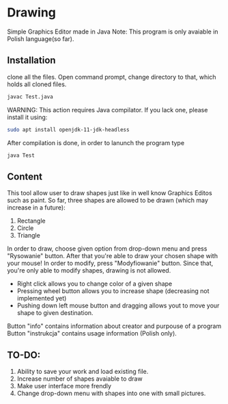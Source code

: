 # Drawing
Simple Graphics Editor made in Java
Note: This program is only avaiable in Polish language(so far).
## Installation
clone all the files. Open command prompt, change directory to that, which holds all cloned files.
```bash
javac Test.java
```
WARNING: This action requires Java compilator. If you lack one, please install it using:
```bash
sudo apt install openjdk-11-jdk-headless
```
After compilation is done, in order to lanunch the program type
```bash
java Test
```
## Content
This tool allow user to draw shapes just like in well know Graphics Editos such as paint.
So far, three shapes are allowed to be drawn (which may increase in a future): 
1. Rectangle
2. Circle
3. Triangle


In order to draw, choose given option from drop-down menu and press "Rysowanie" button.
After that you're able to draw your chosen shape with your mouse!
In order to modify, press "Modyfiowanie" button. 
Since that, you're only able to modify shapes, drawing is not allowed.
- Right click allows you to change color of a given shape
- Pressing wheel button allows you to increase shape (decreasing not implemented yet)
- Pushing down left mouse button and dragging allows yout to move your shape to given destination.

Button "info" contains information about creator and purpouse of a program
Button "instrukcja" contains usage information (Polish only).

## TO-DO:
1. Ability to save your work and load existing file.
2. Increase number of shapes avaiable to draw
3. Make user interface more frendly
4. Change drop-down menu with shapes into one with small pictures.
